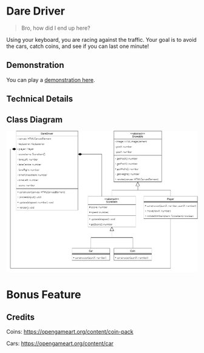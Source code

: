# Dare Driver
> Bro, how did I end up here?

Using your keyboard, you are racing against the traffic. Your goal is to avoid the cars, catch coins, and see if you can last one minute!

## Demonstration

You can play a [demonstration here](https://hz-hbo-ict.github.io/ts-dare-driver/).

## Technical Details

<!-- A template class diagram is given for your to start. Make good use of inheritance and polymorphism. -->

<!-- Your car (![](./assets/player.png)) is at the bottom of the screen and can move into either the left, centre, or right lane. You can control the lanes with the keyboard. -->

<!-- Between 500 and 700ms a new car or coin will appear at the top in a random lane and move downward. A car has 65% chance of appearing and a coin 35% chance of appearing. -->

<!-- There are 5 types of coins, each worth a different amount of points and scarcity:
 - 5 points, 35% chance of appearing
 - 10 points, 25% chance of appearing
 - 25 points, 20% chance of appearing
 - 50 points, 15% chance of appearing
 - 100 points, 5% chance of appearing -->

<!-- There are 4 types of cars, each will lose the player a certain number of points:
 - 100 points, 5% chance of appearing
 - 50 points, 15% chance of appearing
 - 25 points, 20% chance of appearing
 - 10 points, 60% chance of appearing -->

<!-- The player is said to have "caught" the car or coin when the images collide. -->

<!-- Coins move at 0.2px per elapsed ms. -->

<!-- Cars move at 0.3px per elapsed ms. -->

<!-- TIP: Here are are the x-values for the lanes:
 - Left Lane = 165
 - Right Lane = 410
 - Centre Lane = 285 -->

<!-- The game is over in 60 seconds and should then stop. -->

## Class Diagram
![](./docs/classdiagram.png)

# Bonus Feature

<!-- Add ice! If the player collides with the ice, their car will move random to one of the other lanes -->

## Credits
Coins: https://opengameart.org/content/coin-pack

Cars: https://opengameart.org/content/car